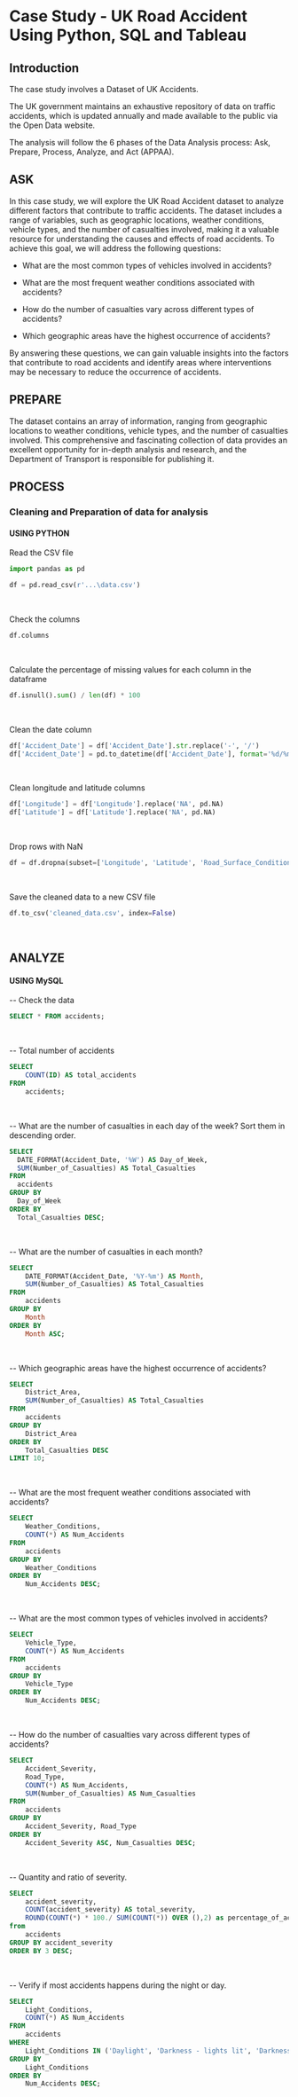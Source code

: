 # Case Study - UK Road Accident Using Python, SQL and Tableau

## Introduction
 The case study involves a Dataset of UK Accidents.

The UK government maintains an exhaustive repository of data on traffic accidents, which is updated annually and made available to the public via the Open Data website. 

The analysis will follow the 6 phases of the Data Analysis process: Ask, Prepare, Process, Analyze, and Act (APPAA).

## ASK

In this case study, we will explore the UK Road Accident dataset to analyze different factors that contribute to traffic accidents. The dataset includes a range of variables, such as geographic locations, weather conditions, vehicle types, and the number of casualties involved, making it a valuable resource for understanding the causes and effects of road accidents. To achieve this goal, we will address the following questions:
&nbsp;

* What are the most common types of vehicles involved in accidents?
&nbsp;

* What are the most frequent weather conditions associated with accidents?
&nbsp;

* How do the number of casualties vary across different types of accidents?
&nbsp;

* Which geographic areas have the highest occurrence of accidents?
&nbsp;

By answering these questions, we can gain valuable insights into the factors that contribute to road accidents and identify areas where interventions may be necessary to reduce the occurrence of accidents.
&nbsp;
&nbsp;
&nbsp;

## PREPARE

The dataset contains an array of information, ranging from geographic locations to weather conditions, vehicle types, and the number of casualties involved. This comprehensive and fascinating collection of data provides an excellent opportunity for in-depth analysis and research, and the Department of Transport is responsible for publishing it. 

## PROCESS

### Cleaning and Preparation of data for analysis

#### USING PYTHON 

Read the CSV file
```python
import pandas as pd

df = pd.read_csv(r'...\data.csv')
```
&nbsp;

Check the columns
```python
df.columns
```
&nbsp;

Calculate the percentage of missing values for each column in the dataframe
```python
df.isnull().sum() / len(df) * 100
```
&nbsp;

Clean the date column
```python
df['Accident_Date'] = df['Accident_Date'].str.replace('-', '/')
df['Accident_Date'] = pd.to_datetime(df['Accident_Date'], format='%d/%m/%Y')
```
&nbsp;

Clean longitude and latitude columns
```python
df['Longitude'] = df['Longitude'].replace('NA', pd.NA)
df['Latitude'] = df['Latitude'].replace('NA', pd.NA)
```
&nbsp;

Drop rows with NaN
```python
df = df.dropna(subset=['Longitude', 'Latitude', 'Road_Surface_Conditions', 'Weather_Conditions'])
```
&nbsp;

Save the cleaned data to a new CSV file
```python
df.to_csv('cleaned_data.csv', index=False)
```
&nbsp;

## ANALYZE

#### USING MySQL 

-- Check the data
```sql
SELECT * FROM accidents;
```
&nbsp;

-- Total number of accidents
```sql
SELECT
	COUNT(ID) AS total_accidents
FROM 
	accidents;
```
&nbsp;


-- What are the number of casualties in each day of the week? Sort them in descending order.
```sql
SELECT
  DATE_FORMAT(Accident_Date, '%W') AS Day_of_Week,
  SUM(Number_of_Casualties) AS Total_Casualties
FROM
  accidents 
GROUP BY
  Day_of_Week
ORDER BY
  Total_Casualties DESC;
```
&nbsp;



-- What are the number of casualties in each  month? 
```sql
SELECT 
    DATE_FORMAT(Accident_Date, '%Y-%m') AS Month, 
    SUM(Number_of_Casualties) AS Total_Casualties
FROM 
    accidents
GROUP BY 
    Month
ORDER BY 
    Month ASC;
```
&nbsp;

-- Which geographic areas have the highest occurrence of accidents?
```sql
SELECT 
    District_Area, 
    SUM(Number_of_Casualties) AS Total_Casualties
FROM 
    accidents
GROUP BY 
    District_Area
ORDER BY 
    Total_Casualties DESC
LIMIT 10;
```
&nbsp;

-- What are the most frequent weather conditions associated with accidents?
```sql
SELECT 
    Weather_Conditions, 
    COUNT(*) AS Num_Accidents
FROM 
    accidents
GROUP BY 
    Weather_Conditions
ORDER BY 
    Num_Accidents DESC;
```
&nbsp;

-- What are the most common types of vehicles involved in accidents?
```sql
SELECT 
    Vehicle_Type, 
    COUNT(*) AS Num_Accidents
FROM 
    accidents
GROUP BY 
    Vehicle_Type
ORDER BY 
    Num_Accidents DESC;
```
&nbsp;

-- How do the number of casualties vary across different types of accidents?
```sql
SELECT 
    Accident_Severity, 
    Road_Type, 
    COUNT(*) AS Num_Accidents, 
    SUM(Number_of_Casualties) AS Num_Casualties
FROM 
    accidents
GROUP BY 
    Accident_Severity, Road_Type
ORDER BY 
    Accident_Severity ASC, Num_Casualties DESC;
```
&nbsp;

-- Quantity and ratio of severity. 
```sql
SELECT 
	accident_severity,
	COUNT(accident_severity) AS total_severity,
	ROUND(COUNT(*) * 100./ SUM(COUNT(*)) OVER (),2) as percentage_of_accidents
from
	accidents
GROUP BY accident_severity
ORDER BY 3 DESC;
```
&nbsp;


-- Verify if most accidents happens during the night or day.
```sql
SELECT 
    Light_Conditions, 
    COUNT(*) AS Num_Accidents
FROM 
    accidents
WHERE 
    Light_Conditions IN ('Daylight', 'Darkness - lights lit', 'Darkness - no lighting', 'Darkness - lighting unknown', 'Darkness - lights unlit')
GROUP BY 
    Light_Conditions
ORDER BY 
    Num_Accidents DESC;
```
&nbsp;


